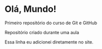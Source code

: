 # Olá, Mundo!
 Primeiro repositório do curso de Git e GitHub

 Repositório criado durante uma aula

Essa linha eu adicionei diretamente no site.
